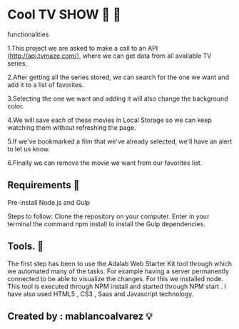 
# Cool TV SHOW :movie_camera: :mag_right:

functionalities

1.This project we are asked to make a call to an API (http://api.tvmaze.com/), where we can get data from all available TV series. 

2.After getting all the series stored, we can search for the one we want and add it to a list of favorites. 

3.Selecting the one we want and adding it will also change the background color.

4.We will save each of these movies in Local Storage so we can keep watching them without refreshing the page.

5.If we've bookmarked a film that we've already selected, we'll have an alert to let us know.

6.Finally we can remove the movie we want from our favorites list.


## Requirements :rocket:

Pre-install Node.js and Gulp

Steps to follow:
Clone the repository on your computer.
Enter in your terminal the command npm install to install the Gulp dependencies.


## Tools. :hammer:


The first step has been to use the Adalab Web Starter Kit tool through which we automated many of the tasks. For example having a server permanently connected to be able to visualize the changes. For this we installed node.
This tool is executed through NPM install and started through NPM start .
I have also used HTML5 , CS3 , Saas and Javascript technology.

      

## Created by : mablancoalvarez  :bulb:
